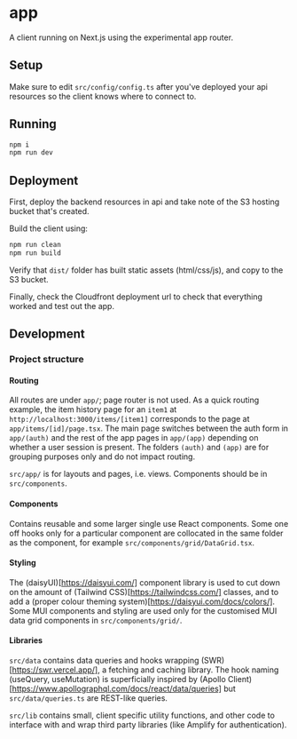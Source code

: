 # app

A client running on Next.js using the experimental app router.

## Setup

Make sure to edit `src/config/config.ts` after you've deployed your api resources so the client knows where to connect to.

## Running

```sh
npm i
npm run dev
```

## Deployment

First, deploy the backend resources in api and take note of the S3 hosting bucket that's created.

Build the client using:
```sh
npm run clean
npm run build
```

Verify that `dist/` folder has built static assets (html/css/js), and copy to the S3 bucket.

Finally, check the Cloudfront deployment url to check that everything worked and test out the app.

## Development

### Project structure

#### Routing

All routes are under `app/`; page router is not used. As a quick routing example, the item history page for an `item1` at `http://localhost:3000/items/[item1]` corresponds to the page at `app/items/[id]/page.tsx`. The main page switches between the auth form in `app/(auth)` and the rest of the app pages in `app/(app)` depending on whether a user session is present. The folders `(auth)` and `(app)` are for grouping purposes only and do not impact routing.

`src/app/` is for layouts and pages, i.e. views. Components should be in `src/components`.

#### Components

Contains reusable and some larger single use React components. Some one off hooks only for a particular component are collocated in the same folder as the component, for example `src/components/grid/DataGrid.tsx`.

#### Styling

The (daisyUI)[https://daisyui.com/] component library is used to cut down on the amount of (Tailwind CSS)[https://tailwindcss.com/] classes, and to add a (proper colour theming system)[https://daisyui.com/docs/colors/]. Some MUI components and styling are used only for the customised MUI data grid components in `src/components/grid/`.

#### Libraries

`src/data` contains data queries and hooks wrapping (SWR)[https://swr.vercel.app/], a fetching and caching library. The hook naming (useQuery, useMutation) is superficially inspired by (Apollo Client)[https://www.apollographql.com/docs/react/data/queries] but `src/data/queries.ts` are REST-like queries.

`src/lib` contains small, client specific utility functions, and other code to interface with and wrap third party libraries (like Amplify for authentication).

